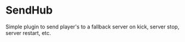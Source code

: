 # SendHub
Simple plugin to send player's to a fallback server on kick, server stop, server restart, etc.
